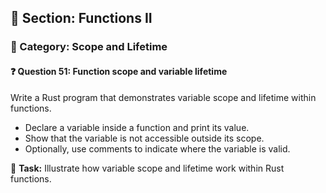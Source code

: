 ## 📘 Section: Functions II  
### 🔹 Category: Scope and Lifetime  
#### ❓ Question 51: Function scope and variable lifetime

Write a Rust program that demonstrates variable scope and lifetime within functions.

- Declare a variable inside a function and print its value.
- Show that the variable is not accessible outside its scope.
- Optionally, use comments to indicate where the variable is valid.

🔧 **Task:** Illustrate how variable scope and lifetime work within Rust functions.
